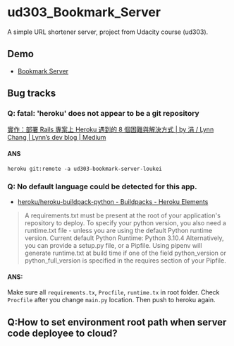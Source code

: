 # ud303_Bookmark_Server
A simple URL shortener server,  project from Udacity course (ud303).

## Demo

- [Bookmark Server](https://ud303-bookmark-server-loukei.herokuapp.com/)

## Bug tracks

### Q: fatal: 'heroku' does not appear to be a git repository

[實作：部署 Rails 專案上 Heroku 遇到的 8 個困難與解決方式 | by 涓 / Lynn Chang | Lynn’s dev blog | Medium](https://medium.com/lynns-dev-blog/%E5%AF%A6%E4%BD%9C-%E9%83%A8%E7%BD%B2-rails-%E5%B0%88%E6%A1%88%E4%B8%8A-heroku-%E9%81%87%E5%88%B0%E7%9A%84-8-%E5%80%8B%E5%9B%B0%E9%9B%A3%E8%88%87%E8%A7%A3%E6%B1%BA%E6%96%B9%E5%BC%8F-381f6cb6330e)

#### ANS

`heroku git:remote -a ud303-bookmark-server-loukei`

### Q: No default language could be detected for this app.

- [heroku/heroku-buildpack-python - Buildpacks - Heroku Elements](https://elements.heroku.com/buildpacks/heroku/heroku-buildpack-python)

> A requirements.txt must be present at the root of your application's repository to deploy.
> To specify your python version, you also need a runtime.txt file - unless you are using the default Python runtime version.
> Current default Python Runtime: Python 3.10.4
> Alternatively, you can provide a setup.py file, or a Pipfile. Using pipenv will generate runtime.txt at build time if one of the field python_version or python_full_version is specified in the requires section of your Pipfile.

#### ANS: 
Make sure all `requirements.tx`, `Procfile`, `runtime.tx` in root folder.
Check `Procfile` after you change `main.py` location.
Then push to heroku again.

## Q:How to set environment root path when server code deployee to cloud?
